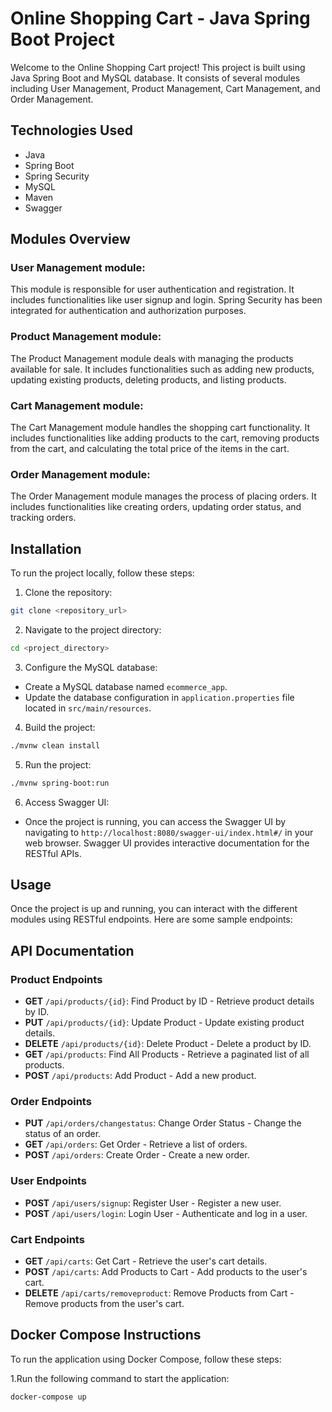 # Online Shopping Cart - Java Spring Boot Project

Welcome to the Online Shopping Cart project! This project is built using Java Spring Boot and MySQL database. It consists of several modules including User Management, Product Management, Cart Management, and Order Management.

## Technologies Used

- Java
- Spring Boot
- Spring Security
- MySQL
- Maven
- Swagger

## Modules Overview

### User Management module:
This module is responsible for user authentication and registration. It includes functionalities like user signup and login. Spring Security has been integrated for authentication and authorization purposes.

### Product Management module:
The Product Management module deals with managing the products available for sale. It includes functionalities such as adding new products, updating existing products, deleting products, and listing products.

### Cart Management module:
The Cart Management module handles the shopping cart functionality. It includes functionalities like adding products to the cart, removing products from the cart, and calculating the total price of the items in the cart.

### Order Management module:
The Order Management module manages the process of placing orders. It includes functionalities like creating orders, updating order status, and tracking orders.

## Installation

To run the project locally, follow these steps:

1. Clone the repository:

```bash
git clone <repository_url>
```

2. Navigate to the project directory:

```bash
cd <project_directory>
```

3. Configure the MySQL database:
  - Create a MySQL database named `ecommerce_app`.
  - Update the database configuration in `application.properties` file located in `src/main/resources`.

4. Build the project:

```bash
./mvnw clean install
```

5. Run the project:

```bash
./mvnw spring-boot:run
```

6. Access Swagger UI:
  - Once the project is running, you can access the Swagger UI by navigating to `http://localhost:8080/swagger-ui/index.html#/` in your web browser. Swagger UI provides interactive documentation for the RESTful APIs.

## Usage

Once the project is up and running, you can interact with the different modules using RESTful endpoints. Here are some sample endpoints:

## API Documentation

### Product Endpoints

- **GET** `/api/products/{id}`: Find Product by ID - Retrieve product details by ID.
- **PUT** `/api/products/{id}`: Update Product - Update existing product details.
- **DELETE** `/api/products/{id}`: Delete Product - Delete a product by ID.
- **GET** `/api/products`: Find All Products - Retrieve a paginated list of all products.
- **POST** `/api/products`: Add Product - Add a new product.

### Order Endpoints

- **PUT** `/api/orders/changestatus`: Change Order Status - Change the status of an order.
- **GET** `/api/orders`: Get Order - Retrieve a list of orders.
- **POST** `/api/orders`: Create Order - Create a new order.

### User Endpoints

- **POST** `/api/users/signup`: Register User - Register a new user.
- **POST** `/api/users/login`: Login User - Authenticate and log in a user.

### Cart Endpoints

- **GET** `/api/carts`: Get Cart - Retrieve the user's cart details.
- **POST** `/api/carts`: Add Products to Cart - Add products to the user's cart.
- **DELETE** `/api/carts/removeproduct`: Remove Products from Cart - Remove products from the user's cart.


## Docker Compose Instructions

To run the application using Docker Compose, follow these steps:

1.Run the following command to start the application:

```bash
docker-compose up
```


